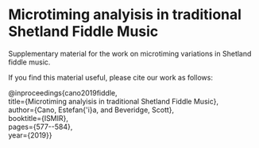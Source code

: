 # Microtiming analyisis in traditional Shetland Fiddle Music
Supplementary material for the work on microtiming variations in Shetland fiddle music.

If you find this material useful, please cite our work as follows:

@inproceedings{cano2019fiddle,  
title={Microtiming analyisis in traditional Shetland Fiddle Music},  
author={Cano, Estefan{\'i}a, and Beveridge, Scott},  
booktitle={ISMIR},  
pages={577--584},  
year={2019}}


